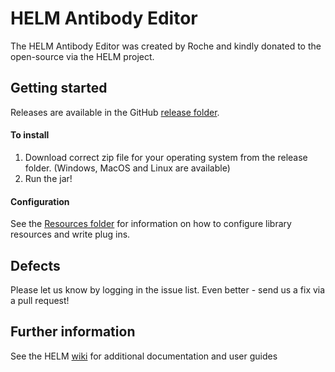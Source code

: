 # HELM Antibody Editor #

The HELM Antibody Editor was created by Roche and kindly donated to the open-source via the HELM project. 



## Getting started ##

Releases are available in the GitHub [release folder](https://github.com/PistoiaHELM/HELMAntibodyEditor/releases). 



#### To install ####

1. Download correct zip file for your operating system from the release folder. (Windows, MacOS and Linux are available)
2. Run the jar!


#### Configuration ####

See the [Resources folder](https://github.com/PistoiaHELM/HELMAntibodyEditor/tree/master/resources) for information on how to configure library resources and write plug ins. 


## Defects ##

Please let us know by logging in the issue list. Even better - send us a fix via a pull request!


##  Further information ##

See the HELM [wiki](https://pistoiaalliance.atlassian.net/wiki/spaces/PUB/pages/13795371/HELM+Antibody+Editor+HAbE) for additional documentation and user guides


